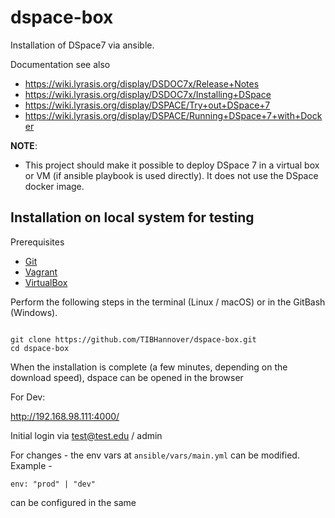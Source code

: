 # dspace-box

Installation of DSpace7 via ansible.

Documentation see also
* https://wiki.lyrasis.org/display/DSDOC7x/Release+Notes
* https://wiki.lyrasis.org/display/DSDOC7x/Installing+DSpace
* https://wiki.lyrasis.org/display/DSPACE/Try+out+DSpace+7
* https://wiki.lyrasis.org/display/DSPACE/Running+DSpace+7+with+Docker

**NOTE**:
* This project should make it possible to deploy DSpace 7 in a virtual box or VM (if ansible playbook is used directly). It does not use the DSpace docker image.

## Installation on local system for testing

Prerequisites
* [Git](https://git-scm.com/downloads)
* [Vagrant](https://www.vagrantup.com/downloads.html)
* [VirtualBox](https://www.virtualbox.org/wiki/Downloads)

Perform the following steps in the terminal (Linux / macOS) or in the GitBash (Windows).
```

git clone https://github.com/TIBHannover/dspace-box.git
cd dspace-box

```

When the installation is complete (a few minutes, depending on the download speed), dspace can be opened in the browser

For Dev:

<http://192.168.98.111:4000/>

Initial login via test@test.edu / admin

For changes - the env vars at `ansible/vars/main.yml` can be modified. Example -  

```
env: "prod" | "dev" 
```

can be configured in the same
